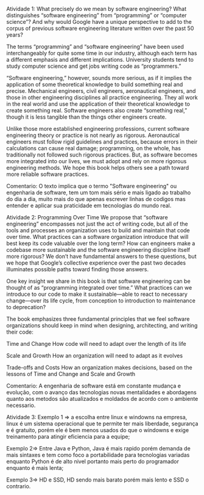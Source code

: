 Atividade 1:
What precisely do we mean by software engineering? What distinguishes “software engineering” from “programming” or “computer science”? And why would Google have a unique perspective to add to the corpus of previous software engineering literature written over the past 50 years?
 
The terms “programming” and “software engineering” have been used interchangeably for quite some time in our industry, although each term has a different emphasis and different implications. University students tend to study computer science and get jobs writing code as “programmers.”
 
“Software engineering,” however, sounds more serious, as if it implies the application of some theoretical knowledge to build something real and precise. Mechanical engineers, civil engineers, aeronautical engineers, and those in other engineering disciplines all practice engineering. They all work in the real world and use the application of their theoretical knowledge to create something real. Software engineers also create “something real,” though it is less tangible than the things other engineers create.
 
Unlike those more established engineering professions, current software engineering theory or practice is not nearly as rigorous. Aeronautical engineers must follow rigid guidelines and practices, because errors in their calculations can cause real damage; programming, on the whole, has traditionally not followed such rigorous practices. But, as software becomes more integrated into our lives, we must adopt and rely on more rigorous engineering methods. We hope this book helps others see a path toward more reliable software practices.

Comentario: O texto implica que o termo "Software engineering" ou engenharia de software, tem um tom mais sério e mais ligado ao trabalho do dia a dia, muito mais do que apenas escrever linhas de codigos mas entender e aplicar sua praticidade em tecnologias do mundo real.

Atividade 2:
Programming Over Time
We propose that “software engineering” encompasses not just the act of writing code, but all of the tools and processes an organization uses to build and maintain that code over time. What practices can a software organization introduce that will best keep its code valuable over the long term? How can engineers make a codebase more sustainable and the software engineering discipline itself more rigorous? We don’t have fundamental answers to these questions, but we hope that Google’s collective experience over the past two decades illuminates possible paths toward finding those answers.
 
One key insight we share in this book is that software engineering can be thought of as “programming integrated over time.” What practices can we introduce to our code to make it sustainable—able to react to necessary change—over its life cycle, from conception to introduction to maintenance to deprecation?
 
The book emphasizes three fundamental principles that we feel software organizations should keep in mind when designing, architecting, and writing their code:
 
Time and Change
How code will need to adapt over the length of its life
 
Scale and Growth
How an organization will need to adapt as it evolves
 
Trade-offs and Costs
How an organization makes decisions, based on the lessons of Time and Change and Scale and Growth

Comentario: A engenharia de software está em constante mudança e evolução, com o avanço das tecnologias novas mentalidades e abordagens quanto aos metodos são atualizados e moldados de acordo com o ambiente necessario.

Atividade 3:
Exemplo 1 => a escolha entre linux e windowns na empresa, linux é um sistema operacional que te permite ter mais liberdade, segurança e é gratuito, porém ele é bem menos usados do que o windowns e exige treinamento para atingir eficiencia para a equipe;

Exemplo 2=> Entre Java e Python, Java é mais rapido porém demanda de mais sintaxes e tem como foco a portabilidade para tecnologias variadas enquanto Python é de alto nivel portanto mais perto do programador enquanto é mais lenta;

Exemplo 3=> HD e SSD, HD sendo mais barato porém mais lento e SSD o contrario.

